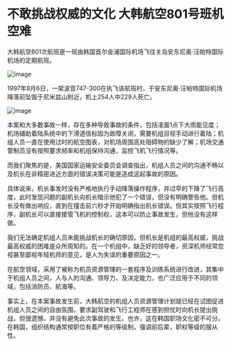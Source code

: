 # 不敢挑战权威的文化 大韩航空801号班机空难

大韩航空801次航班是一班由韩国首尔金浦国际机场飞往关岛安东尼奥·汪帕特国际机场的定期航班。

![image](https://github.com/user-attachments/assets/e0ced523-1552-40e7-a11f-2aa62897c8ba)


1997年8月6日，一架波音747-300在执飞该航班时，于安东尼奥·汪帕特国际机场降落前坠毁于尼米兹山附近，机上254人中229人死亡。

![image](https://github.com/user-attachments/assets/60ba9204-623e-4ed7-ac38-0ef81cd8c426)


本案和大多数事故一样，存在多种导致事故的条件，包括凌晨1点下大雨能见度；机场辅助着陆系统中的下滑道信标因为故障关闭，需要机组目视手动进行着陆；机组人员一直在使用过时的航空图表，对机场周围高处阻碍物的缺少了解；机场交通管制员没有按照要求频率和机组保持沟通，监控飞机飞行情况等。

而我们聚焦的是，美国国家运输安全委员会调查指出，机组人员之间的沟通不畅以及机长在非精密进近方面的错误决策可能是造成这起事故的原因。

具体说来，机长事发时没有严格地执行手动降落操作程序，并过早的下降了飞行高度，此时发现问题的副机长向机长暗示他犯了一个错误，但没有明确警告他。但机长没有做出响应，直到在撞击前六秒才开始明确指出机长错误。但其实按照飞行程序，副机长可以直接接管飞机的控制权，这本可以防止事故发生，但他没有这样做。

我们无法确定机组人员未能挑战机长的确切原因，但机长是机组的最高权威，挑战最高权威的困难是众所周知的。在一个机组中，缺乏好的领导者，资深机师经常忽视甚至鄙视年轻机师的意见，是人为失误的重要原因之一。

在航空领域，采用了被称为机员资源管理的一套程序及训练系统进行改进，其集中于机组人员之间，人与人的沟通、领导力、及决定能力，也广泛应用于不同的领域，包括消防员、航海等。

事实上，在本案事故发生前，大韩航空的机组人员资源管理计划就已经在试图促进机组人员之间的自由氛围，要求副驾驶和飞行工程师在感到担忧时向机长提出挑战，但很遗憾，并没有避免此次事故的发生。也许，这在韩国职场文化密不可分。在韩国，组织结构通常按职位有着严格的等级制，强调前后辈，职权等级的服从性。
